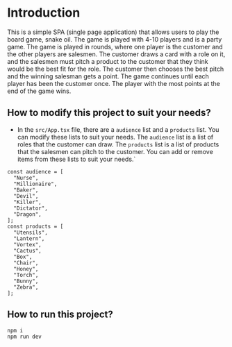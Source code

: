 # Introduction

This is a simple SPA (single page application) that allows users to play the board game, snake oil. The game is played with 4-10 players and is a party game. The game is played in rounds, where one player is the customer and the other players are salesmen. The customer draws a card with a role on it, and the salesmen must pitch a product to the customer that they think would be the best fit for the role. The customer then chooses the best pitch and the winning salesman gets a point. The game continues until each player has been the customer once. The player with the most points at the end of the game wins.

## How to modify this project to suit your needs?

- In the `src/App.tsx` file, there are a `audience` list and a `products` list. You can modify these lists to suit your needs. The `audience` list is a list of roles that the customer can draw. The `products` list is a list of products that the salesmen can pitch to the customer. You can add or remove items from these lists to suit your needs.`

```tsx
const audience = [
  "Nurse",
  "Millionaire",
  "Baker",
  "Devil",
  "Killer",
  "Dictator",
  "Dragon",
];
const products = [
  "Utensils",
  "Lantern",
  "Vortex",
  "Cactus",
  "Box",
  "Chair",
  "Honey",
  "Torch",
  "Bunny",
  "Zebra",
];
```

## How to run this project?

```bash
npm i
npm run dev
```
